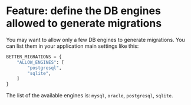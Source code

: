 Feature: define the DB engines allowed to generate migrations
=============================================================

You may want to allow only a few DB engines to generate migrations.
You can list them in your application main settings like this:

```python
BETTER_MIGRATIONS = {
    "ALLOW_ENGINES": [
        "postgresql",
        "sqlite",
    ]
}
```

The list of the available engines is: `mysql`, `oracle`, `postgresql`, `sqlite`.
